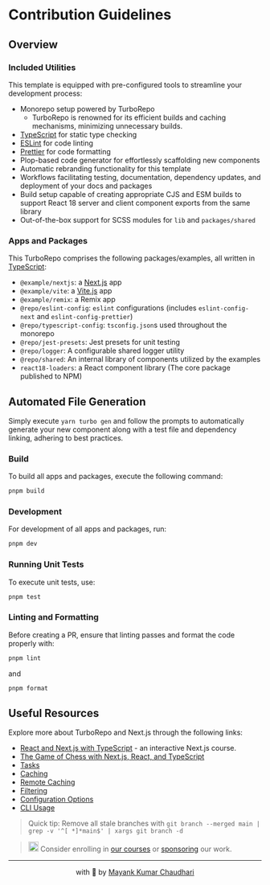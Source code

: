 # Contribution Guidelines

## Overview

### Included Utilities

This template is equipped with pre-configured tools to streamline your development process:

- Monorepo setup powered by TurboRepo
  - TurboRepo is renowned for its efficient builds and caching mechanisms, minimizing unnecessary builds.
- [TypeScript](https://www.typescriptlang.org/) for static type checking
- [ESLint](https://eslint.org/) for code linting
- [Prettier](https://prettier.io) for code formatting
- Plop-based code generator for effortlessly scaffolding new components
- Automatic rebranding functionality for this template
- Workflows facilitating testing, documentation, dependency updates, and deployment of your docs and packages
- Build setup capable of creating appropriate CJS and ESM builds to support React 18 server and client component exports from the same library
- Out-of-the-box support for SCSS modules for `lib` and `packages/shared`

### Apps and Packages

This TurboRepo comprises the following packages/examples, all written in [TypeScript](https://www.typescriptlang.org/):

- `@example/nextjs`: a [Next.js](https://nextjs.org/) app
- `@example/vite`: a [Vite.js](https://vitest.dev) app
- `@example/remix`: a Remix app
- `@repo/eslint-config`: `eslint` configurations (includes `eslint-config-next` and `eslint-config-prettier`)
- `@repo/typescript-config`: `tsconfig.json`s used throughout the monorepo
- `@repo/jest-presets`: Jest presets for unit testing
- `@repo/logger`: A configurable shared logger utility
- `@repo/shared`: An internal library of components utilized by the examples
- `react18-loaders`: a React component library (The core package published to NPM)

## Automated File Generation

Simply execute `yarn turbo gen` and follow the prompts to automatically generate your new component along with a test file and dependency linking, adhering to best practices.

### Build

To build all apps and packages, execute the following command:

```bash
pnpm build
```

### Development

For development of all apps and packages, run:

```bash
pnpm dev
```

### Running Unit Tests

To execute unit tests, use:

```bash
pnpm test
```

### Linting and Formatting

Before creating a PR, ensure that linting passes and format the code properly with:

```bash
pnpm lint
```

and

```bash
pnpm format
```

## Useful Resources

Explore more about TurboRepo and Next.js through the following links:

- [React and Next.js with TypeScript](https://www.udemy.com/course/react-and-next-js-with-typescript/?referralCode=7202184A1E57C3DCA8B2) - an interactive Next.js course.
- [The Game of Chess with Next.js, React, and TypeScript](https://www.udemy.com/course/game-of-chess-with-nextjs-react-and-typescrypt/?referralCode=851A28F10B254A8523FE)
- [Tasks](https://turbo.build/repo/docs/core-concepts/monorepos/running-tasks)
- [Caching](https://turbo.build/repo/docs/core-concepts/caching)
- [Remote Caching](https://turbo.build/repo/docs/core-concepts/remote-caching)
- [Filtering](https://turbo.build/repo/docs/core-concepts/monorepos/filtering)
- [Configuration Options](https://turbo.build/repo/docs/reference/configuration)
- [CLI Usage](https://turbo.build/repo/docs/reference/command-line-reference)

> Quick tip: Remove all stale branches with `git branch --merged main | grep -v '^[ *]*main$' | xargs git branch -d`

> <img src="https://github.com/react18-tools/turborepo-template/blob/main/popper.png?raw=true" style="height: 20px"/> Consider enrolling in [our courses](https://mayank-chaudhari.vercel.app/courses) or [sponsoring](https://github.com/sponsors/mayank1513) our work.

<hr />

<p align="center" style="text-align:center">with 💖 by <a href="https://mayank-chaudhari.vercel.app" target="_blank">Mayank Kumar Chaudhari</a></p>
